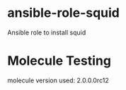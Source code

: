 # ansible-role-squid
Ansible role to install squid

# Molecule Testing

molecule version used: 2.0.0.0rc12
